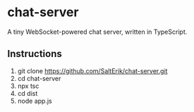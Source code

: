 # chat-server
A tiny WebSocket-powered chat server, written in TypeScript.

## Instructions
1. git clone https://github.com/SaltErik/chat-server.git
2. cd chat-server
3. npx tsc
4. cd dist
5. node app.js
